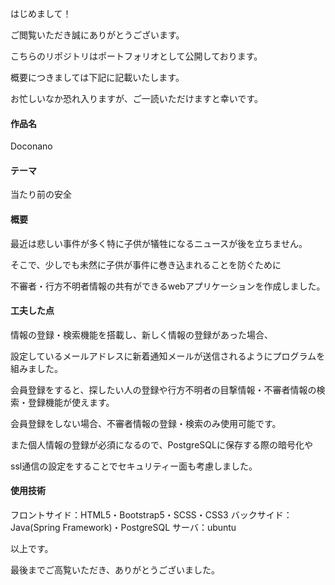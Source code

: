 はじめまして！

ご閲覧いただき誠にありがとうございます。

こちらのリポジトリはポートフォリオとして公開しております。

概要につきましては下記に記載いたします。

お忙しいなか恐れ入りますが、ご一読いただけますと幸いです。

#### 作品名

Doconano

#### テーマ

当たり前の安全


#### 概要

最近は悲しい事件が多く特に子供が犠牲になるニュースが後を立ちません。

そこで、少しでも未然に子供が事件に巻き込まれることを防ぐために

不審者・行方不明者情報の共有ができるwebアプリケーションを作成しました。


#### 工夫した点

情報の登録・検索機能を搭載し、新しく情報の登録があった場合、

設定しているメールアドレスに新着通知メールが送信されるようにプログラムを組みました。

会員登録をすると、探したい人の登録や行方不明者の目撃情報・不審者情報の検索・登録機能が使えます。

会員登録をしない場合、不審者情報の登録・検索のみ使用可能です。

また個人情報の登録が必須になるので、PostgreSQLに保存する際の暗号化や

ssl通信の設定をすることでセキュリティー面も考慮しました。


#### 使用技術

フロントサイド：HTML5・Bootstrap5・SCSS・CSS3
バックサイド：Java(Spring Framework)・PostgreSQL
サーバ：ubuntu

以上です。

最後までご高覧いただき、ありがとうございました。
